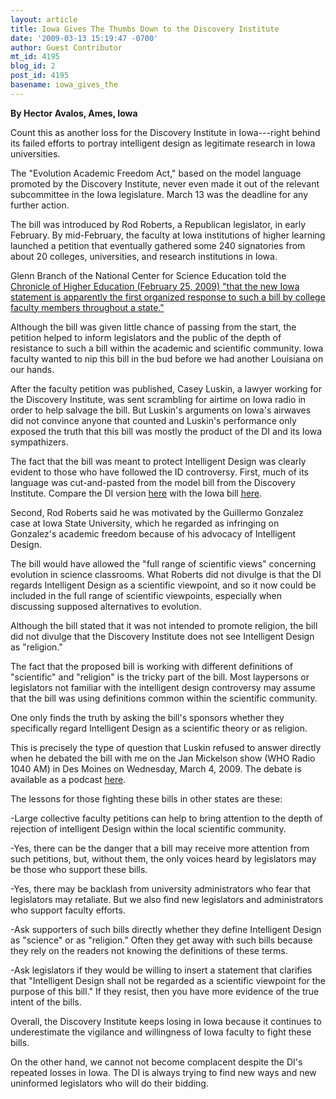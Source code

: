 ```yaml
---
layout: article
title: Iowa Gives The Thumbs Down to the Discovery Institute
date: '2009-03-13 15:19:47 -0700'
author: Guest Contributor
mt_id: 4195
blog_id: 2
post_id: 4195
basename: iowa_gives_the
---
```

**By Hector Avalos, Ames, Iowa**

Count this as another loss for the Discovery Institute in Iowa---right behind
its failed efforts to portray intelligent design as legitimate research in Iowa universities.

The "Evolution Academic Freedom Act," based on the model language promoted by the Discovery Institute, never even made it out of the relevant subcommittee in the Iowa legislature. March 13 was the deadline for any further action.

The bill was introduced by Rod Roberts, a Republican legislator, in early February. By mid-February, the faculty at Iowa institutions of higher learning launched a petition that eventually gathered some 240 signatories from about 20 colleges, universities, and research institutions in Iowa. 

Glenn Branch of the National Center for Science Education told the [Chronicle of Higher Education (February 25, 2009) "that the new Iowa statement is apparently the first organized response to such a bill by college faculty members throughout a state."](http://ncseweb.org/news/2009/03/iowa-faculty-decry-antievolution-bill-004633)

Although the bill was given little chance of passing from the start, the petition helped to inform legislators and the public of the depth of resistance to such a bill within the academic and scientific community.  Iowa faculty wanted to nip this bill in the bud before we had another Louisiana on our hands.

After the faculty petition was published, Casey Luskin, a lawyer working for the Discovery Institute, was sent scrambling for airtime on Iowa radio in order to help salvage the bill.  But Luskin's arguments on Iowa's airwaves did not convince anyone that counted and Luskin's performance only exposed the truth that this bill was mostly the product of the DI and its Iowa sympathizers.

The fact that the bill was meant to protect Intelligent Design was clearly evident to those who have followed the ID controversy. First, much of its language was cut-and-pasted from the model bill from the Discovery Institute. Compare the DI version [here](http://www.academicfreedompetition.com/freedom.php)
with the Iowa bill [here](http://coolice.legis.state.ia.us/Cool-ICE/default.asp?Category=billinfo&amp;Service=Billbook&amp;ga=83&amp;hbill=HF183).

Second, Rod Roberts said he was motivated by the Guillermo Gonzalez case at Iowa State University, which he regarded as infringing on Gonzalez's academic freedom because of his advocacy of Intelligent Design.

The bill would have allowed the "full range of scientific views" concerning evolution in science classrooms. What Roberts did not divulge is that the DI regards Intelligent Design as a scientific viewpoint, and so it now could be included in the full range of scientific viewpoints, especially when discussing supposed alternatives to evolution.

Although the bill  stated that it was not intended to promote religion, the bill did not divulge that the Discovery Institute does not see Intelligent Design as "religion."

The fact that the proposed bill is working with different definitions of "scientific" and "religion" is the tricky part of the bill. Most laypersons or legislators not familiar with the intelligent design controversy may assume that the bill was using definitions common within the scientific community.

One only finds the truth by asking the bill's sponsors whether they specifically regard Intelligent Design as a scientific theory or as religion.  

This is precisely the type of question that Luskin refused to answer directly when he debated the bill with me on the Jan Mickelson show (WHO Radio 1040 AM) in Des Moines on Wednesday, March 4, 2009.  The debate is available as a podcast [here](http://www.mickelson.libsyn.com/index.php?post_id=439790#).  

The lessons for those fighting these bills in other states are these:

-Large collective faculty petitions can help to bring attention to the depth of rejection of intelligent Design within the local scientific community.

-Yes, there can be the danger that a bill may receive more attention from such petitions, but, without them, the only voices heard by legislators may be those who support these bills.

-Yes, there may be backlash from university administrators who fear that legislators may retaliate. But we also find new legislators and administrators who support faculty efforts.

-Ask supporters of such bills directly whether they define Intelligent Design as "science" or as "religion."  Often they get away with such bills because they rely on the readers not knowing the definitions of these terms.

-Ask legislators if they would be willing to insert a statement that clarifies that "Intelligent Design shall not be regarded as a scientific viewpoint for the purpose of this bill." If they resist, then you have more evidence of the true intent of the bills.

Overall, the Discovery Institute keeps losing in Iowa because it continues to underestimate the vigilance and willingness of Iowa faculty to fight these bills.

On the other hand, we cannot not become complacent despite the DI's repeated losses in Iowa.   The DI is  always trying to find new ways and new uninformed legislators who will do their bidding.
